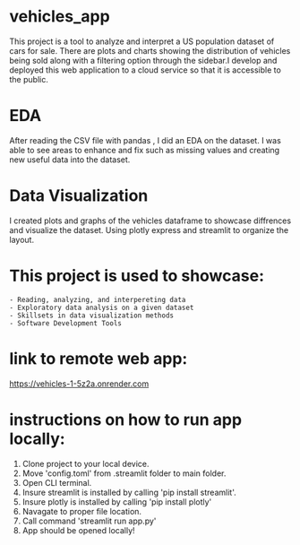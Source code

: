 # vehicles_app

This project is a tool to analyze and interpret  a US population dataset of cars for sale. There are plots and charts showing the distribution of vehicles being sold along with a filtering option through the sidebar.I develop and deployed this web application to a cloud service so that it is accessible to the public.

# EDA
After reading the CSV file with pandas , I did an EDA on the dataset. I was able to see areas to enhance and fix such as missing values and creating new useful data into the dataset. 

# Data Visualization
I created plots and graphs of the vehicles dataframe to showcase diffrences and visualize the dataset. Using plotly express and streamlit to organize the layout.

# This project is used to showcase:
    - Reading, analyzing, and interpereting data
    - Exploratory data analysis on a given dataset
    - Skillsets in data visualization methods 
    - Software Development Tools
    
# link to remote web app:
https://vehicles-1-5z2a.onrender.com

# instructions on how to run app locally:
1. Clone project to your local device.
2. Move 'config.toml' from .streamlit folder to main folder.
3. Open CLI terminal.
4. Insure streamlit is installed by calling 'pip install streamlit'.
5. Insure plotly is installed by calling 'pip install plotly'
6. Navagate to proper file location. 
6. Call command 'streamlit run app.py'
7. App should be opened locally!